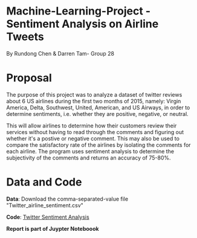 # Machine-Learning-Project - Sentiment Analysis on Airline Tweets
By Rundong Chen & Darren Tam- Group 28

# Proposal
The purpose of this project was to analyze a dataset of twitter reviews about 6 US airlines during the first two months of 2015, namely: Virgin America, Delta, Southwest, United, American, and US Airways, in order to determine sentiments, i.e. whether they are positive, negative, or neutral. 

This will allow airlines to determine how their customers review their services without having to read through the comments and figuring out whether it's a postive or negative comment. This may also be used to compare the satisfactory rate of the airlines by isolating the comments for each airline. The program uses sentiment analysis to determine the subjectivity of the comments and returns an accuracy of 75-80%. 

# Data and Code
**Data**: Download the comma-separated-value file "Twitter_airline_sentiment.csv" 

**Code**: [Twitter Sentiment Analysis](./Twitter_Sentiment_Analysis.ipynb)

**Report is part of Juypter Noteboook**
